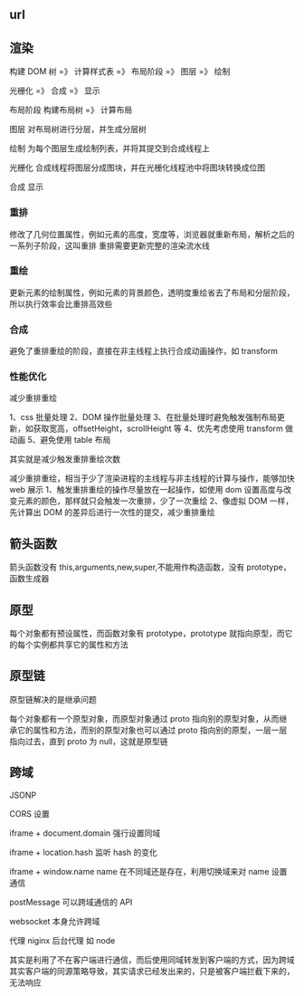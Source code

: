 ## url

## 渲染

构建 DOM 树 =》 计算样式表 =》 布局阶段 =》 图层 =》 绘制

光栅化 =》 合成 =》 显示

布局阶段
构建布局树 =》 计算布局

图层
对布局树进行分层，并生成分层树

绘制
为每个图层生成绘制列表，并将其提交到合成线程上

光栅化
合成线程将图层分成图块，并在光栅化线程池中将图块转换成位图

合成
显示

### 重排

修改了几何位置属性，例如元素的高度，宽度等，浏览器就重新布局，解析之后的一系列子阶段，这叫重排
重排需要更新完整的渲染流水线

### 重绘

更新元素的绘制属性，例如元素的背景颜色，透明度重绘省去了布局和分层阶段，所以执行效率会比重排高效些

### 合成

避免了重排重绘的阶段，直接在非主线程上执行合成动画操作，如 transform

### 性能优化

减少重排重绘

1、css 批量处理
2、DOM 操作批量处理
3、在批量处理时避免触发强制布局更新，如获取宽高，offsetHeight，scrollHeight 等
4、优先考虑使用 transform 做动画
5、避免使用 table 布局

其实就是减少触发重排重绘次数

减少重排重绘，相当于少了渲染进程的主线程与非主线程的计算与操作，能够加快 web 展示
1、触发重排重绘的操作尽量放在一起操作，如使用 dom 设置高度与改变元素的颜色，那样就只会触发一次重排，少了一次重绘
2、像虚拟 DOM 一样，先计算出 DOM 的差异后进行一次性的提交，减少重排重绘

## 箭头函数

箭头函数没有 this,arguments,new,super,不能用作构造函数，没有 prototype，函数生成器

## 原型

每个对象都有预设属性，而函数对象有 prototype，prototype 就指向原型，而它的每个实例都共享它的属性和方法

## 原型链

原型链解决的是继承问题

每个对象都有一个原型对象，而原型对象通过 proto 指向别的原型对象，从而继承它的属性和方法，而别的原型对象也可以通过 proto 指向别的原型，一层一层指向过去，直到 proto 为 null，这就是原型链

## 跨域

JSONP

CORS 设置

iframe + document.domain 强行设置同域

iframe + location.hash 监听 hash 的变化

iframe + window.name name 在不同域还是存在，利用切换域来对 name 设置通信

postMessage 可以跨域通信的 API

websocket 本身允许跨域

代理
niginx
后台代理 如 node

其实是利用了不在客户端进行通信，而后使用同域转发到客户端的方式，因为跨域其实客户端的同源策略导致，其实请求已经发出来的，只是被客户端拦截下来的，无法响应
